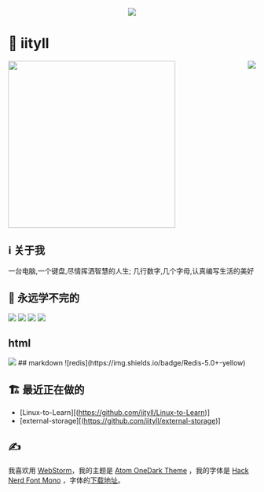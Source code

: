 <a href="https://github.com/iityll">
  <p align="center">
    <img src="https://github-profile-trophy.vercel.app/?username=iityll&column=7&theme=onedark"/>
  </p>
</a>

# 👋 iityll
<img align="right" src="https://metrics.lecoq.io/iityll?template=terminal" />
<img width="340px" src="https://github-readme-stats.vercel.app/api?username=iityll&theme=vue-dark&count_private=true&show_icons=true" />

## ℹ️ 关于我

一台电脑,一个键盘,尽情挥洒智慧的人生; 几行数字,几个字母,认真编写生活的美好

## 📖 永远学不完的

<code><img src="https://img.shields.io/badge/typescript-%23007ACC.svg?style=for-the-badge&logo=typescript&logoColor=white"/></code>
<code><img src="https://img.shields.io/badge/react-%2320232a.svg?style=for-the-badge&logo=react&logoColor=%2361DAFB"/></code>
<code><img src="https://img.shields.io/badge/vue-%2335495e.svg?style=for-the-badge&logo=vuedotjs&logoColor=%234FC08D"/></code>
<code><img src="https://img.shields.io/badge/node.js-6DA55F?style=for-the-badge&logo=node.js&logoColor=white"/></code>
## html
<img src="https://raster.shields.io/badge/Maven-3.1+-red" />
## markdown
![redis](https://img.shields.io/badge/Redis-5.0+-yellow)


## 🏗️ 最近正在做的

* [Linux-to-Learn][(https://github.com/iityll/Linux-to-Learn)]
* [external-storage][(https://github.com/iityll/external-storage)]

## ✍️

我喜欢用 [WebStorm](https://www.jetbrains.com/webstorm/)，我的主题是 [Atom OneDark Theme](https://plugins.jetbrains.com/plugin/12178-atom-onedark-theme) ，我的字体是 [Hack Nerd Font Mono](https://www.programmingfonts.org/#hack) ，字体的[下载地址](https://www.nerdfonts.com/font-downloads#:~:text=%E2%80%A2%20Info%3A%20Dotted%20zero%2C%20short%20descenders%2C%20expands%20upon%20work%20done%20for%20Bitstream%20Vera%20%26%20DejaVu%2C%20legible%20at%20common%20sizes)。
